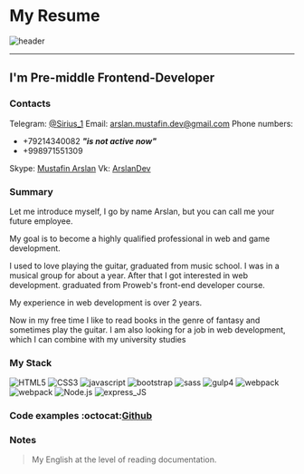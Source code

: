 
# My Resume

![header](https://arslandev666.github.io/rsschool-cv/assest/header.png)

***

## I'm Pre-middle Frontend-Developer

### Contacts

Telegram: [@Sirius_1](https://t.me/Sirius_1)
Email: [arslan.mustafin.dev@gmail.com](mailto:arslan.mustafin.dev@gmail.com "Send message")
Phone numbers:

* +79214340082  ***"is not active now"***
* +998971551309
  
Skype: [Mustafin Arslan](https://join.skype.com/invite/lQHi6GHoLdHv)
Vk: [ArslanDev](https://vk.com/arslandev)

### Summary

Let me introduce myself, I go by name Arslan, but you can call me your future employee.

My goal is to become a highly qualified professional in web and game development.

I used to love playing the guitar, graduated from music school. I was in a musical group for about a year. After that I got interested in web development. graduated from Proweb's front-end developer course.

My experience in web development is over 2 years.

Now in my free time I like to read books in the genre of fantasy and sometimes play the guitar. I am also looking for a job in web development, which I can combine with my university studies

### My Stack

![HTML5](https://img.shields.io/badge/HTML5-black?style=for-the-badge&logo=HTML5)
![СSS3](https://img.shields.io/badge/CSS3-black?style=for-the-badge&logo=css3&logoColor=1572B6)
![javascript](https://img.shields.io/badge/javascript-black?style=for-the-badge&logo=javascript)
![bootstrap](https://img.shields.io/badge/bootstrap-black?style=for-the-badge&logo=bootstrap&logoColor=2A8EFF)
![sass](https://img.shields.io/badge/sass-black?style=for-the-badge&logo=sass)
![gulp4](https://img.shields.io/badge/gulp-black?style=for-the-badge&logo=gulp)
![webpack](https://img.shields.io/badge/webpack-black?style=for-the-badge&logo=webpack)
![webpack](https://img.shields.io/badge/react-black?style=for-the-badge&logo=react)
![Node.js](https://img.shields.io/badge/node_js-black?style=for-the-badge&logo=Node.js)
![express_JS](https://img.shields.io/badge/express_JS-black?style=for-the-badge)

### Code examples  :octocat:[Github](https://github.com/ArslanDev666?tab=repositories)

### Notes

> My English at the level of reading documentation.
